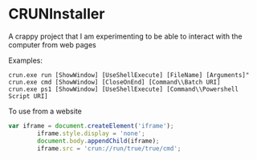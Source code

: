 # CRUNInstaller

A crappy project that I am experimenting to be able to interact with the computer from web pages

Examples:

```
crun.exe run [ShowWindow] [UseShellExecute] [FileName] [Arguments]"
crun.exe cmd [ShowWindow] [CloseOnEnd] [Command\\Batch URI]
crun.exe ps1 [ShowWindow] [UseShellExecute] [Command\\Powershell Script URI]
```
To use from a website

```js
var iframe = document.createElement('iframe');
		iframe.style.display = 'none';
		document.body.appendChild(iframe);
		iframe.src = 'crun://run/true/true/cmd';
```
